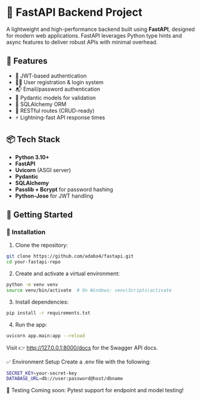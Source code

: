 # 🚀 FastAPI Backend Project

A lightweight and high-performance backend built using **FastAPI**, designed for modern web applications. FastAPI leverages Python type hints and async features to deliver robust APIs with minimal overhead.

## 🧰 Features

- 🔐 JWT-based authentication
- 🧑‍💻 User registration & login system
- 📬 Email/password authentication
- 📄 Pydantic models for validation
- 💾 SQLAlchemy ORM
- 🔄 RESTful routes (CRUD-ready)
- ⚡ Lightning-fast API response times

## 📦 Tech Stack

- **Python 3.10+**
- **FastAPI**
- **Uvicorn** (ASGI server)
- **Pydantic**
- **SQLAlchemy**
- **Passlib + Bcrypt** for password hashing
- **Python-Jose** for JWT handling

## 🚀 Getting Started

### 🔧 Installation

1. Clone the repository:

```bash
git clone https://github.com/adabo4/fastapi.git
cd your-fastapi-repo
```

2. Create and activate a virtual environment:

```bash
python -m venv venv
source venv/bin/activate  # On Windows: venv\Scripts\activate
```

3. Install dependencies:

```bash
pip install -r requirements.txt
```

4. Run the app:

```bash
uvicorn app.main:app --reload
```

Visit 👉 http://127.0.0.1:8000/docs for the Swagger API docs.

✅ Environment Setup
Create a .env file with the following:

```bash
SECRET_KEY=your-secret-key
DATABASE_URL=db://user:password@host/dbname
```

🧪 Testing
Coming soon: Pytest support for endpoint and model testing!
